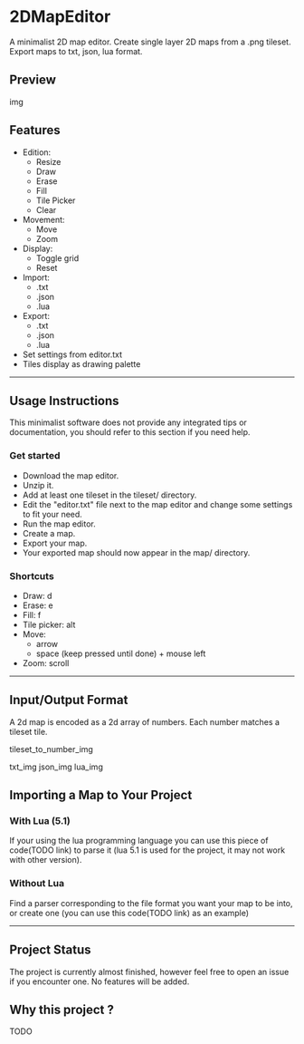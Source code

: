 # 2DMapEditor

A minimalist 2D map editor.
Create single layer 2D maps from a .png tileset.
Export maps to txt, json, lua format.

## Preview
img

## Features

- Edition:
	- Resize
	- Draw
	- Erase
	- Fill
	- Tile Picker
	- Clear
- Movement:
	- Move
	- Zoom
- Display:
	- Toggle grid
	- Reset
- Import:
	- .txt
	- .json
	- .lua
- Export:
	- .txt
	- .json
	- .lua
- Set settings from editor.txt
- Tiles display as drawing palette

---

## Usage Instructions

This minimalist software does not provide any integrated tips or documentation, you should refer to this section if you need help.

### Get started

- Download the map editor.
- Unzip it.
- Add at least one tileset in the tileset/ directory.
- Edit the "editor.txt" file next to the map editor and change some settings to fit your need.
- Run the map editor.
- Create a map.
- Export your map.
- Your exported map should now appear in the map/ directory.

### Shortcuts

- Draw: d
- Erase: e
- Fill: f
- Tile picker: alt
- Move:
	- arrow
	- space (keep pressed until done) + mouse left
- Zoom: scroll

---

## Input/Output Format

A 2d map is encoded as a 2d array of numbers. Each number matches a tileset tile.

tileset\_to\_number\_img

txt\_img
json\_img
lua\_img

## Importing a Map to Your Project

### With Lua (5.1)

If your using the lua programming language you can use this piece of code(TODO link) to parse it (lua 5.1 is used for the project, it may not work with other version).

### Without Lua

Find a parser corresponding to the file format you want your map to be into, or create one (you can use this code(TODO link) as an example)

---

## Project Status
The project is currently almost finished, however feel free to open an issue if you encounter one. No features will be added.

## Why this project ?
TODO